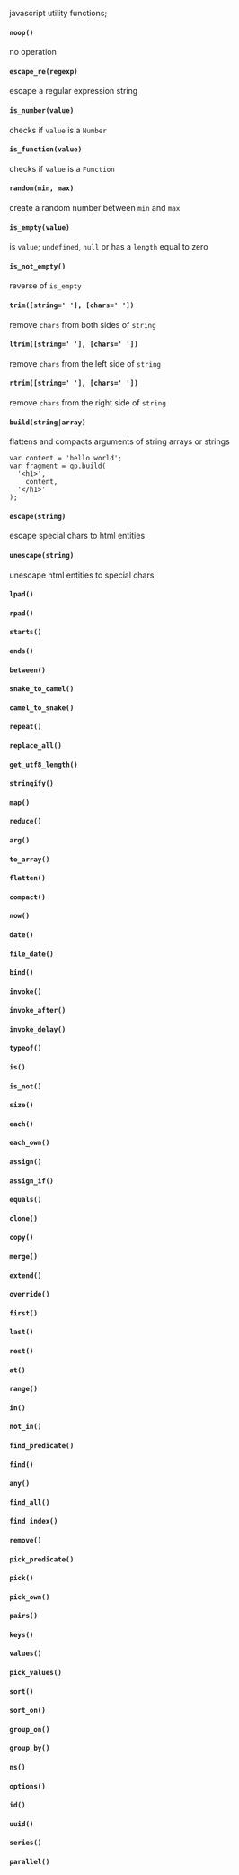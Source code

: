 javascript utility functions;

#### `noop()`

no operation

#### `escape_re(regexp)`

escape a regular expression string

#### `is_number(value)`

checks if `value` is a `Number`

#### `is_function(value)`

checks if `value` is a `Function`

#### `random(min, max)`

create a random number between `min` and `max`

#### `is_empty(value)`

is `value`; `undefined`, `null` or has a `length` equal to zero

#### `is_not_empty()`

reverse of `is_empty`

#### `trim([string=' '], [chars=' '])`

remove `chars` from both sides of `string`

#### `ltrim([string=' '], [chars=' '])`

remove `chars` from the left side of `string`

#### `rtrim([string=' '], [chars=' '])`

remove `chars` from the right side of `string`

#### `build(string|array)`

flattens and compacts arguments of string arrays or strings

````
var content = 'hello world';
var fragment = qp.build(
  '<h1>',
    content,
  '</h1>'
);
````

#### `escape(string)`

escape special chars to html entities

#### `unescape(string)`

unescape html entities to special chars

#### `lpad()`

#### `rpad()`

#### `starts()`

#### `ends()`

#### `between()`

#### `snake_to_camel()`

#### `camel_to_snake()`

#### `repeat()`

#### `replace_all()`

#### `get_utf8_length()`

#### `stringify()`

#### `map()`

#### `reduce()`

#### `arg()`

#### `to_array()`

#### `flatten()`

#### `compact()`

#### `now()`

#### `date()`

#### `file_date()`

#### `bind()`

#### `invoke()`

#### `invoke_after()`

#### `invoke_delay()`

#### `typeof()`

#### `is()`

#### `is_not()`

#### `size()`

#### `each()`

#### `each_own()`

#### `assign()`

#### `assign_if()`

#### `equals()`

#### `clone()`

#### `copy()`

#### `merge()`

#### `extend()`

#### `override()`

#### `first()`

#### `last()`

#### `rest()`

#### `at()`

#### `range()`

#### `in()`

#### `not_in()`

#### `find_predicate()`

#### `find()`

#### `any()`

#### `find_all()`

#### `find_index()`

#### `remove()`

#### `pick_predicate()`

#### `pick()`

#### `pick_own()`

#### `pairs()`

#### `keys()`

#### `values()`

#### `pick_values()`

#### `sort()`

#### `sort_on()`

#### `group_on()`

#### `group_by()`

#### `ns()`

#### `options()`

#### `id()`

#### `uuid()`

#### `series()`

#### `parallel()`
